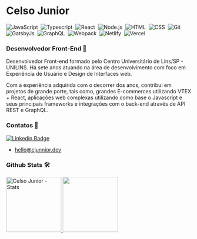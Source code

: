 # Celso Junior

![JavaScript](https://img.shields.io/badge/-JavaScript-333333?style=flat&logo=javascript)&nbsp;
![Typescript](https://img.shields.io/badge/-typescript-333333?style=flat&logo=typescript)&nbsp;
![React](https://img.shields.io/badge/-React-333333?style=flat&logo=react)&nbsp;
![Node.js](https://img.shields.io/badge/-Node.js-333333?style=flat&logo=node.js)&nbsp;
![HTML](https://img.shields.io/badge/-HTML-333333?style=flat&logo=HTML5)&nbsp;
![CSS](https://img.shields.io/badge/-CSS-333333?style=flat&logo=CSS3&logoColor=1572B6)&nbsp;
![Git](https://img.shields.io/badge/-Git-333333?style=flat&logo=git)&nbsp;
![GatsbyJs](https://img.shields.io/badge/-GatsbyJs-333333?style=flat&logo=gatsby)&nbsp;
![GraphQL](https://img.shields.io/badge/-GraphQL-333333?style=flat&logo=graphql)&nbsp;
![Webpack](https://img.shields.io/badge/-Webpack-333333?style=flat&logo=webpack)&nbsp;
![Netlify](https://img.shields.io/badge/-NetlifyCMS-333333?style=flat&logo=Netlify)&nbsp;
![Vercel](https://img.shields.io/badge/-Vercel-333333?style=flat&logo=Vercel)&nbsp;

### Desenvolvedor Front-End​ :rocket:
Desenvolvedor Front-end formado pelo Centro Universitário de Lins/SP - UNILINS. Há sete anos atuando na área de desenvolvimento com foco em Experiência de Usuário e Design de Interfaces web.

Com a experiência adquirida com o decorrer dos anos, contribui em projetos de grande porte, tais como, grandes E-commerces utilizando VTEX + React, aplicações web complexas utilizando como base o Javascript e seus principais frameworks e integrações com o back-end através de API REST e GraphQL.

### Contatos :mega:

[![Linkedin Badge](https://img.shields.io/badge/-LinkedIn-blue?style=flat-square&logo=Linkedin&logoColor=white&link=https://www.linkedin.com/in/celso-junior/)](https://www.linkedin.com/in/celso-junior/)
- hello@cjunnior.dev

### Github Stats 🛠 &nbsp;

<p align="left">
  <a href="https://github.com/clsjunnior">
   <img height="150em" alt="Celso Junior - Stats" src="https://github-readme-stats-eight-theta.vercel.app/api?username=clsjunnior&show_icons=true&theme=react&include_all_commits=true&count_private=true&hide=issues,contribs" />

   <img height="150em" src="https://github-readme-stats.vercel.app/api/top-langs/?username=clsjunnior&&layout=compact&theme=react" />
   </a>
 </p>
